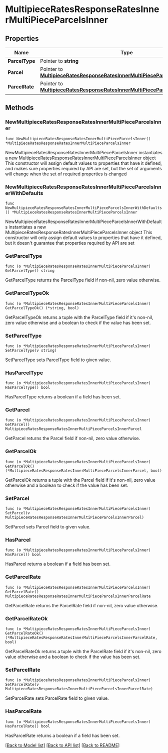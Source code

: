 # MultipieceRatesResponseRatesInnerMultiPieceParcelsInner

## Properties

Name | Type | Description | Notes
------------ | ------------- | ------------- | -------------
**ParcelType** | Pointer to **string** | description | [optional] 
**Parcel** | Pointer to [**MultipieceRatesResponseRatesInnerMultiPieceParcelsInnerParcel**](MultipieceRatesResponseRatesInnerMultiPieceParcelsInnerParcel.md) |  | [optional] 
**ParcelRate** | Pointer to [**MultipieceRatesResponseRatesInnerMultiPieceParcelsInnerParcelRate**](MultipieceRatesResponseRatesInnerMultiPieceParcelsInnerParcelRate.md) |  | [optional] 

## Methods

### NewMultipieceRatesResponseRatesInnerMultiPieceParcelsInner

`func NewMultipieceRatesResponseRatesInnerMultiPieceParcelsInner() *MultipieceRatesResponseRatesInnerMultiPieceParcelsInner`

NewMultipieceRatesResponseRatesInnerMultiPieceParcelsInner instantiates a new MultipieceRatesResponseRatesInnerMultiPieceParcelsInner object
This constructor will assign default values to properties that have it defined,
and makes sure properties required by API are set, but the set of arguments
will change when the set of required properties is changed

### NewMultipieceRatesResponseRatesInnerMultiPieceParcelsInnerWithDefaults

`func NewMultipieceRatesResponseRatesInnerMultiPieceParcelsInnerWithDefaults() *MultipieceRatesResponseRatesInnerMultiPieceParcelsInner`

NewMultipieceRatesResponseRatesInnerMultiPieceParcelsInnerWithDefaults instantiates a new MultipieceRatesResponseRatesInnerMultiPieceParcelsInner object
This constructor will only assign default values to properties that have it defined,
but it doesn't guarantee that properties required by API are set

### GetParcelType

`func (o *MultipieceRatesResponseRatesInnerMultiPieceParcelsInner) GetParcelType() string`

GetParcelType returns the ParcelType field if non-nil, zero value otherwise.

### GetParcelTypeOk

`func (o *MultipieceRatesResponseRatesInnerMultiPieceParcelsInner) GetParcelTypeOk() (*string, bool)`

GetParcelTypeOk returns a tuple with the ParcelType field if it's non-nil, zero value otherwise
and a boolean to check if the value has been set.

### SetParcelType

`func (o *MultipieceRatesResponseRatesInnerMultiPieceParcelsInner) SetParcelType(v string)`

SetParcelType sets ParcelType field to given value.

### HasParcelType

`func (o *MultipieceRatesResponseRatesInnerMultiPieceParcelsInner) HasParcelType() bool`

HasParcelType returns a boolean if a field has been set.

### GetParcel

`func (o *MultipieceRatesResponseRatesInnerMultiPieceParcelsInner) GetParcel() MultipieceRatesResponseRatesInnerMultiPieceParcelsInnerParcel`

GetParcel returns the Parcel field if non-nil, zero value otherwise.

### GetParcelOk

`func (o *MultipieceRatesResponseRatesInnerMultiPieceParcelsInner) GetParcelOk() (*MultipieceRatesResponseRatesInnerMultiPieceParcelsInnerParcel, bool)`

GetParcelOk returns a tuple with the Parcel field if it's non-nil, zero value otherwise
and a boolean to check if the value has been set.

### SetParcel

`func (o *MultipieceRatesResponseRatesInnerMultiPieceParcelsInner) SetParcel(v MultipieceRatesResponseRatesInnerMultiPieceParcelsInnerParcel)`

SetParcel sets Parcel field to given value.

### HasParcel

`func (o *MultipieceRatesResponseRatesInnerMultiPieceParcelsInner) HasParcel() bool`

HasParcel returns a boolean if a field has been set.

### GetParcelRate

`func (o *MultipieceRatesResponseRatesInnerMultiPieceParcelsInner) GetParcelRate() MultipieceRatesResponseRatesInnerMultiPieceParcelsInnerParcelRate`

GetParcelRate returns the ParcelRate field if non-nil, zero value otherwise.

### GetParcelRateOk

`func (o *MultipieceRatesResponseRatesInnerMultiPieceParcelsInner) GetParcelRateOk() (*MultipieceRatesResponseRatesInnerMultiPieceParcelsInnerParcelRate, bool)`

GetParcelRateOk returns a tuple with the ParcelRate field if it's non-nil, zero value otherwise
and a boolean to check if the value has been set.

### SetParcelRate

`func (o *MultipieceRatesResponseRatesInnerMultiPieceParcelsInner) SetParcelRate(v MultipieceRatesResponseRatesInnerMultiPieceParcelsInnerParcelRate)`

SetParcelRate sets ParcelRate field to given value.

### HasParcelRate

`func (o *MultipieceRatesResponseRatesInnerMultiPieceParcelsInner) HasParcelRate() bool`

HasParcelRate returns a boolean if a field has been set.


[[Back to Model list]](../README.md#documentation-for-models) [[Back to API list]](../README.md#documentation-for-api-endpoints) [[Back to README]](../README.md)


